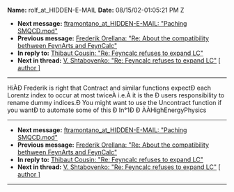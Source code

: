 **Name:** rolf_at_HIDDEN-E-MAIL
**Date:** 08/15/02-01:05:21 PM Z

  - **Next message:** [ftramontano_at_HIDDEN-E-MAIL: "Paching
    SMQCD.mod"](0089.html)
  - **Previous message:** [Frederik Orellana: "Re: About the
    compatibility bethween FeynArts and FeynCalc"](0087.html)
  - **In reply to:** [Thibaut Cousin: "Re: Feyncalc refuses to expand
    LC"](0079.html)
  - **Next in thread:** [V. Shtabovenko: "Re: Feyncalc refuses to expand
    LC"](1332.html)
    [[ author ]](author.html#88)

-----

HiÀÐ Frederik is right that Contract and similar functions expectÐ each
Lorentz index to occur at most twiceÀ i.e.À it is the Ð users
responsibility to rename dummy indices.Ð You might want to use the
Uncontract function if you wantÐ to automate some of this Ð In°1Ð Ð
ÀÀHighEnergyPhysics  

-----

  - **Next message:** [ftramontano_at_HIDDEN-E-MAIL: "Paching
    SMQCD.mod"](0089.html)
  - **Previous message:** [Frederik Orellana: "Re: About the
    compatibility bethween FeynArts and FeynCalc"](0087.html)
  - **In reply to:** [Thibaut Cousin: "Re: Feyncalc refuses to expand
    LC"](0079.html)
  - **Next in thread:** [V. Shtabovenko: "Re: Feyncalc refuses to expand
    LC"](1332.html)
    [[ author ]](author.html#88)

-----

